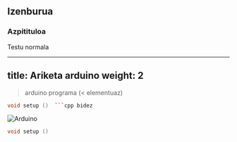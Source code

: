 

## Izenburua

### Azpitituloa

Testu normala

---
title: Ariketa arduino
weight: 2
---

> arduino programa (< elementuaz)

```cpp
void setup ()  ```cpp bidez

```

![Arduino](https://cdn-tienda.bricogeek.com/2827-thickbox_default/arduino-uno.jpg)

```cpp
void setup ()
```





